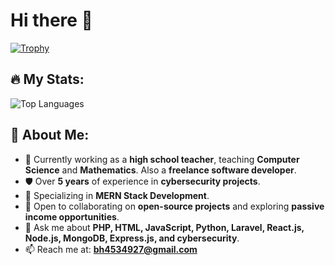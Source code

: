 # Hi there 👋  

[![Trophy](https://github-profile-trophy.vercel.app/?username=samuelmwangi729&theme=gruvbox)](https://github.com/samuelmwangi729/github-profile-trophy)  

## 🔥 My Stats:  
<img src="https://github-readme-stats.vercel.app/api/top-langs/?username=samuelmwangi729&count_private=true&theme=tokyonight&line_height=52" alt="Top Languages" />  

## 🚀 About Me:  
- 🔭 Currently working as a **high school teacher**, teaching **Computer Science** and **Mathematics**. Also a **freelance software developer**.  
- 🛡️ Over **5 years** of experience in **cybersecurity projects**.  
- 🌱 Specializing in **MERN Stack Development**.  
- 👯 Open to collaborating on **open-source projects** and exploring **passive income opportunities**.  
- 💬 Ask me about **PHP, HTML, JavaScript, Python, Laravel, React.js, Node.js, MongoDB, Express.js, and cybersecurity**.  
- 📫 Reach me at: **bh4534927@gmail.com**  

